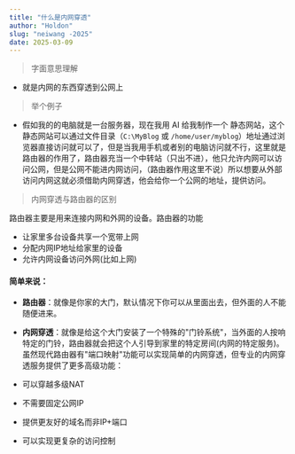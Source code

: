 ```yaml
---
title: "什么是内网穿透"
author: "Holdon"
slug: "neiwang -2025"
date: 2025-03-09
---
```



>  字面意思理解
 
* 就是内网的东西穿透到公网上 

> 举个例子

* 假如我的的电脑就是一台服务器，现在我用 AI 给我制作一个 静态网站，这个静态网站可以通过文件目录（`C:\MyBlog` 或 `/home/user/myblog`）地址通过浏览器直接访问就可以了，但是当我用手机或者别的电脑访问就不行，这里就是路由器的作用了，路由器充当一个中转站（只出不进），他只允许内网可以访问公网，但是公网不能进内网访问，（路由器作用这里不说）所以想要从外部访问内网这就必须借助内网穿透，他会给你一个公网的地址，提供访问。

>  内网穿透与路由器的区别

  路由器主要是用来连接内网和外网的设备。路由器的功能
- 让家里多台设备共享一个宽带上网
- 分配内网IP地址给家里的设备
- 允许内网设备访问外网(比如上网)
#### 简单来说：

- **路由器**：就像是你家的大门，默认情况下你可以从里面出去，但外面的人不能随便进来。
- **内网穿透**：就像是给这个大门安装了一个特殊的"门铃系统"，当外面的人按响特定的门铃，路由器就会把这个人引导到家里的特定房间(内网的特定服务)。
虽然现代路由器有"端口映射"功能可以实现简单的内网穿透，但专业的内网穿透服务提供了更多高级功能：

- 可以穿越多级NAT
- 不需要固定公网IP
- 提供更友好的域名而非IP+端口
- 可以实现更复杂的访问控制

